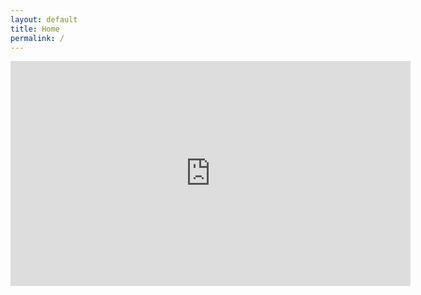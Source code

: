 ```yaml
---
layout: default
title: Home
permalink: /
---
```

<iframe src="https://player.vimeo.com/video/611340086?h=746883ddc5" width="640" height="360" frameborder="0" allow="autoplay; fullscreen; picture-in-picture" allowfullscreen></iframe>